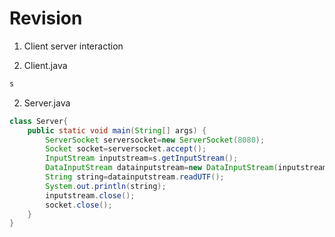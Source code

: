# Revision


1. Client server interaction


 1. Client.java

```java
s
```


 2. Server.java

```java
class Server{
	public static void main(String[] args) {
		ServerSocket serversocket=new ServerSocket(8080);
		Socket socket=serversocket.accept();
		InputStream inputstream=s.getInputStream();
		DataInputStream datainputstream=new DataInputStream(inputstream);
		String string=datainputstream.readUTF();
		System.out.println(string);
		inputstream.close();
		socket.close();
	}
}
```